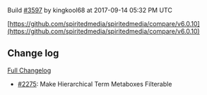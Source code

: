 Build [#3597](https://circleci.com/gh/spiritedmedia/spiritedmedia/3597) by kingkool68 at 2017-09-14 05:32 PM UTC

[https://github.com/spiritedmedia/spiritedmedia/compare/v6.0.10](https://github.com/spiritedmedia/spiritedmedia/compare/v6.0.10)
## Change log
[Full Changelog](https://github.com/spiritedmedia/spiritedmedia/compare/v6.0.9...v6.0.10)

 - [#2275](https://github.com/spiritedmedia/spiritedmedia/pull/2275): Make Hierarchical Term Metaboxes Filterable
